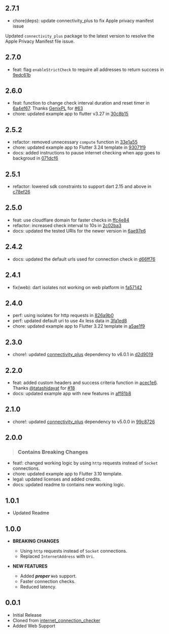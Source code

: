 ## 2.7.1

- chore(deps): update connectivity_plus to fix Apple privacy manifest issue

Updated `connectivity_plus` package to the latest version to resolve the Apple Privacy Manifest file issue.

## 2.7.0

- feat: flag `enableStrictCheck` to require all addresses to return success in [9edc61b](https://github.com/OutdatedGuy/internet_connection_checker_plus/commit/9edc61b2b3e6659b06328cf91efcc0218deef314)

## 2.6.0

- feat: function to change check interval duration and reset timer in [6a4ef67](https://github.com/OutdatedGuy/internet_connection_checker_plus/commit/6a4ef67a3810e65759a6b32b14901150785ca488). Thanks [GenixPL](https://github.com/GenixPL) for [#63](https://github.com/OutdatedGuy/internet_connection_checker_plus/pull/63)
- chore: updated example app to flutter v3.27 in [30c8b15](https://github.com/OutdatedGuy/internet_connection_checker_plus/commit/30c8b1553bcff2bb62ad6c62abebefb15a0d5cb4)

## 2.5.2

- refactor: removed unnecessary `compute` function in [33e1a55](https://github.com/OutdatedGuy/internet_connection_checker_plus/commit/33e1a55743ac6924d31300913991ecc3b3ba85a3)
- chore: updated example app to Flutter 3.24 template in [93071f9](https://github.com/OutdatedGuy/internet_connection_checker_plus/commit/93071f9f444a0d11c8760d63fb8b6c52432baa2d)
- docs: added instructions to pause internet checking when app goes to backgroud in [071dcf6](https://github.com/OutdatedGuy/internet_connection_checker_plus/commit/071dcf6f278218795b72a582350dbed15132024d)

## 2.5.1

- refactor: lowered sdk constraints to support dart 2.15 and above in [c78ef26](https://github.com/OutdatedGuy/internet_connection_checker_plus/commit/c78ef2638bc9d18f284c0d307377a4b30102b253)

## 2.5.0

- feat: use cloudflare domain for faster checks in [ffc4e84](https://github.com/OutdatedGuy/internet_connection_checker_plus/commit/ffc4e84a45eb3b72d2db6ef24b20363dec612647)
- refactor: increased check interval to 10s in [2c02ba3](https://github.com/OutdatedGuy/internet_connection_checker_plus/commit/2c02ba3620c044c441cd1996dfdcf080e22e3d07)
- docs: updated the tested URIs for the newer version in [6ae97e6](https://github.com/OutdatedGuy/internet_connection_checker_plus/commit/6ae97e68ecd666e29873804d2effc1485d0e8bfc)

## 2.4.2

- docs: updated the default urls used for connection check in [d66ff76](https://github.com/OutdatedGuy/internet_connection_checker_plus/commit/d66ff768e6a1722f32e044412391ffa488afeee2)

## 2.4.1

- fix(web): dart isolates not working on web platform in [fa57142](https://github.com/OutdatedGuy/internet_connection_checker_plus/commit/fa571420061af109fc85c4150825b19645fe8b1a)

## 2.4.0

- perf: using isolates for http requests in [826a9b0](https://github.com/OutdatedGuy/internet_connection_checker_plus/commit/826a9b069896073ee69d5dcfb21d1a027ebaf876)
- perf: updated default uri to use 4x less data in [3fa1ed8](https://github.com/OutdatedGuy/internet_connection_checker_plus/commit/3fa1ed8ddcfae5122a2cb51b42ae67ae1f8df028)
- chore: updated example app to Flutter 3.22 template in [a5ae1f9](https://github.com/OutdatedGuy/internet_connection_checker_plus/commit/a5ae1f999420caca9f7538a95c727f84c309b59c)

## 2.3.0

- chore!: updated [connectivity_plus](https://pub.dev/packages/connectivity_plus) dependency to v6.0.1 in [d2d9019](https://github.com/OutdatedGuy/internet_connection_checker_plus/commit/d2d9019dc1cf317ba25a29e9f72c991828c86869)

## 2.2.0

- feat: added custom headers and success criteria function in [acec1e6](https://github.com/OutdatedGuy/internet_connection_checker_plus/commit/acec1e65c14510d4cb05e9f7b73e8b7972b271d8). Thanks [@tatashidayat](https://github.com/tatashidayat) for [#18](https://github.com/OutdatedGuy/internet_connection_checker_plus/pull/18)
- docs: updated example app with new features in [aff81b8](https://github.com/OutdatedGuy/internet_connection_checker_plus/commit/aff81b81ff8e4c51cddd06af6956ac5e9a0af085)

## 2.1.0

- chore!: updated [connectivity_plus](https://pub.dev/packages/connectivity_plus) dependency to v5.0.0 in [99c8726](https://github.com/OutdatedGuy/internet_connection_checker_plus/commit/99c87262b0aefbd53aaab03f707cd7800471c8f6)

## 2.0.0

> ### Contains Breaking Changes

- feat!: changed working logic by using `http` requests instead of `Socket` connections.
- chore: updated example app to Flutter 3.10 template.
- legal: updated licenses and added credits.
- docs: updated readme to contains new working logic.

## 1.0.1

- Updated Readme

## 1.0.0

- **BREAKING CHANGES**

  - Using `http` requests instead of `Socket` connections.
  - Replaced `InternetAddress` with `Uri`.

- **NEW FEATURES**

  - Added **_proper_** `Web` support.
  - Faster connection checks.
  - Reduced latency.

## 0.0.1

- Initial Release
- Cloned from [internet_connection_checker](https://github.com/RounakTadvi/internet_connection_checker)
- Added Web Support
